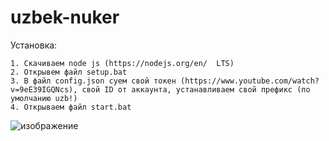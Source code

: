 # uzbek-nuker


Установка:
```
1. Скачиваем node js (https://nodejs.org/en/  LTS)
2. Открывем файл setup.bat
3. В файл config.json суем свой токен (https://www.youtube.com/watch?v=9eE39IGQNcs), свой ID от аккаунта, устанавливаем свой префикс (по умолчанию uzb!)
4. Открываем файл start.bat

```
![изображение](https://user-images.githubusercontent.com/102496559/173211244-9b201501-57fa-4035-8eb2-7c78179fa38e.png)
